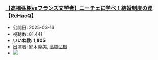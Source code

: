 ### [【高橋弘樹vsフランス文学者】ニーチェに学べ！結婚制度の罠【ReHacQ】](https://www.youtube.com/watch?v=iu7EmzThr-8)
-   公開日: 2025-03-16
-   視聴数: 81,441
-   **いいね数: 1,805**
-   出演者: 鈴木隆美, [高橋弘樹](/rehacq_fan/people/高橋弘樹 "wikilink")
- [![](https://img.youtube.com/vi/iu7EmzThr-8/hqdefault.jpg)](https://www.youtube.com/watch?v=iu7EmzThr-8)
